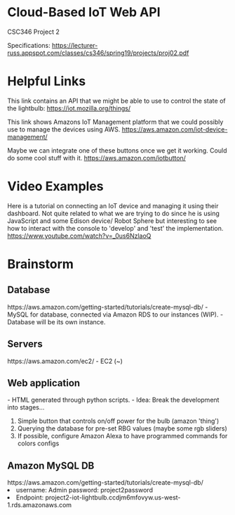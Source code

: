 # Cloud-Based IoT Web API
CSC346 Project 2

Specifications: https://lecturer-russ.appspot.com/classes/cs346/spring19/projects/proj02.pdf

# Helpful Links
This link contains an API that we might be able to use to control the state of the lightbulb:
https://iot.mozilla.org/things/

This link shows Amazons IoT Management platform that we could possibly use to manage the devices using AWS.
https://aws.amazon.com/iot-device-management/

Maybe we can integrate one of these buttons once we get it working. Could do some cool stuff with it. https://aws.amazon.com/iotbutton/ 



# Video Examples
Here is a tutorial on connecting an IoT device and managing it using their dashboard. Not quite related to what we are trying to do since he is using JavaScript and some Edison device/ Robot Sphere but interesting to see how to interact with the console to 'develop' and 'test' the implementation.
https://www.youtube.com/watch?v=_0us6NzlaoQ



# Brainstorm
<h2> Database </h2>
https://aws.amazon.com/getting-started/tutorials/create-mysql-db/
- MySQL for database, connected via Amazon RDS to our instances (WIP).
- Database will be its own instance.

<h2> Servers </h2>
https://aws.amazon.com/ec2/
- EC2 (~)


<h2> Web application </h2> 
- HTML generated through python scripts. 
- Idea: Break the development into stages...  
  <ol>
  <li>Simple button that controls on/off power for the bulb (amazon 'thing')  </li>
  <li>Querying the database for pre-set RBG values (maybe some rgb sliders) </li>
  <li>If possible, configure Amazon Alexa to have programmed commands for colors configs </li>
  </ol>
  
  <h2> Amazon MySQL DB </h2> 
  https://aws.amazon.com/getting-started/tutorials/create-mysql-db/
  <li>username: Admin password: project2password</li>
  <li>Endpoint: project2-iot-lightbulb.ccdjm6mfovyw.us-west-1.rds.amazonaws.com</li>

